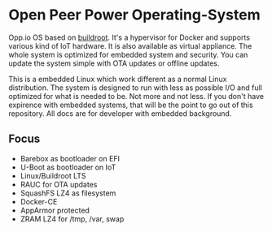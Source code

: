# Open Peer Power Operating-System
Opp.io OS based on [buildroot](https://buildroot.org/). It's a hypervisor for Docker and supports various kind of IoT hardware. It is also available as virtual appliance. The whole system is optimized for embedded system and  security. You can update the system simple with OTA updates or offline updates.

This is a embedded Linux which work different as a normal Linux distribution. The system is designed to run with less as possible I/O and full optimized for what is needed to be. Not more and not less. If you don't have expirence with embedded systems, that will be the point to go out of this repository. All docs are for developer with embedded background.

## Focus

- Barebox as bootloader on EFI
- U-Boot as bootloader on IoT
- Linux/Buildroot LTS
- RAUC for OTA updates
- SquashFS LZ4 as filesystem
- Docker-CE
- AppArmor protected
- ZRAM LZ4 for /tmp, /var, swap
